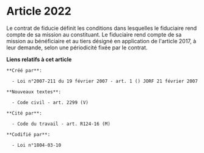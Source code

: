 # Article 2022

Le contrat de fiducie définit les conditions dans lesquelles le fiduciaire rend compte de sa mission au constituant. Le
fiduciaire rend compte de sa mission au bénéficiaire et au tiers désigné en application de l'article 2017, à leur demande,
selon une périodicité fixée par le contrat.

**Liens relatifs à cet article**

	**Créé par**:

	  - Loi n°2007-211 du 19 février 2007 - art. 1 () JORF 21 février 2007

	**Nouveaux textes**:

	  - Code civil - art. 2299 (V)

	**Cité par**:

	  - Code du travail - art. R124-16 (M)

	**Codifié par**:

	  - Loi n°1804-03-10
